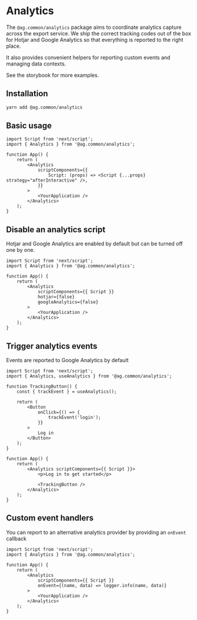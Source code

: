 # Analytics

The `@ag.common/analytics` package aims to coordinate analytics capture across the export service. We ship the correct tracking codes out of the box for Hotjar and Google Analytics so that everything is reported to the right place.

It also provides convenient helpers for reporting custom events and managing data contexts.

See the storybook for more examples.

## Installation

```sh
yarn add @ag.common/analytics
```

## Basic usage

```tsx
import Script from 'next/script';
import { Analytics } from '@ag.common/analytics';

function App() {
	return (
		<Analytics
			scriptComponents={{
				Script: (props) => <Script {...props} strategy="afterInteractive" />,
			}}
		>
			<YourApplication />
		</Analytics>
	);
}
```

## Disable an analytics script

Hotjar and Google Analytics are enabled by default but can be turned off one by one.

```tsx
import Script from 'next/script';
import { Analytics } from '@ag.common/analytics';

function App() {
	return (
		<Analytics
			scriptComponents={{ Script }}
			hotjar={false}
			googleAnalytics={false}
		>
			<YourApplication />
		</Analytics>
	);
}
```

## Trigger analytics events

Events are reported to Google Analytics by default

```tsx
import Script from 'next/script';
import { Analytics, useAnalytics } from '@ag.common/analytics';

function TrackingButton() {
	const { trackEvent } = useAnalytics();

	return (
		<Button
			onClick={() => {
				trackEvent('login');
			}}
		>
			Log in
		</Button>
	);
}

function App() {
	return (
		<Analytics scriptComponents={{ Script }}>
			<p>Log in to get started</p>

			<TrackingButton />
		</Analytics>
	);
}
```

## Custom event handlers

You can report to an alternative analytics provider by providing an `onEvent` callback

```tsx
import Script from 'next/script';
import { Analytics } from '@ag.common/analytics';

function App() {
	return (
		<Analytics
			scriptComponents={{ Script }}
			onEvent={(name, data) => logger.info(name, data)}
		>
			<YourApplication />
		</Analytics>
	);
}
```
